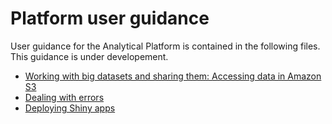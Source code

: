 # Platform user guidance

User guidance for the Analytical Platform is contained in the following files.  This guidance is under developement.

- [Working with big datasets and sharing them: Accessing data in Amazon S3](https://github.com/moj-analytical-services/platform_user_guidance/blob/master/accessing_files_in_s3.md)
- [Dealing with errors](https://github.com/moj-analytical-services/platform_user_guidance/blob/master/errors.md)
- [Deploying Shiny apps](https://github.com/moj-analytical-services/platform_user_guidance/blob/master/deploying_shiny_app.md)